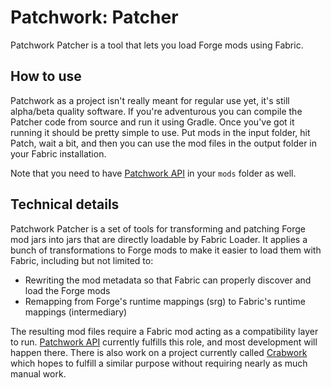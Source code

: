 # Patchwork: Patcher

Patchwork Patcher is a tool that lets you load Forge mods using Fabric.

## How to use

Patchwork as a project isn't really meant for regular use yet, it's still alpha/beta quality software. If you're adventurous you can compile the Patcher code from source and run it using Gradle. Once you've got it running it should be pretty simple to use. Put mods in the input folder, hit Patch, wait a bit, and then you can use the mod files in the output folder in your Fabric installation.

Note that you need to have [Patchwork API](https://github.com/PatchworkMC/patchwork-api) in your `mods` folder as well.


## Technical details

Patchwork Patcher is a set of tools for transforming and patching Forge mod jars into jars that are directly loadable by Fabric Loader. It applies a bunch of transformations to Forge mods to make it easier to load them with Fabric, including but not limited to:

* Rewriting the mod metadata so that Fabric can properly discover and load the Forge mods
* Remapping from Forge's runtime mappings (srg) to Fabric's runtime mappings (intermediary)

The resulting mod files require a Fabric mod acting as a compatibility layer to run. [Patchwork API](https://github.com/PatchworkMC/patchwork-api) currently fulfills this role, and most development will happen there. There is also work on a project currently called [Crabwork](https://github.com/PatchworkMC/crabwork) which hopes to fulfill a similar purpose without requiring nearly as much manual work.
